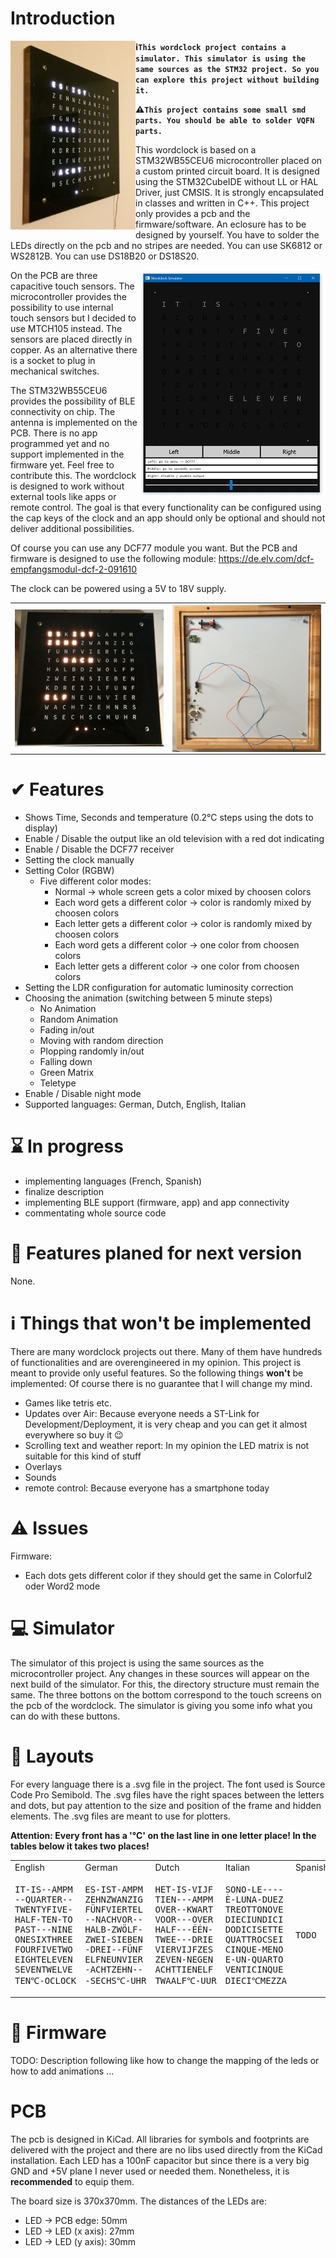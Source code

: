 # Introduction
<div style="float:left;"><img src="/images/IMG3.JPG" align="left" width="200"></div>

**ℹ️`This wordclock project contains a simulator. This simulator is using the same sources as the STM32 project. So you can explore this project without building it.`**

**⚠️`This project contains some small smd parts. You should be able to solder VQFN parts.`**

This wordclock is based on a STM32WB55CEU6 microcontroller placed on a custom printed circuit board.
It is designed using the STM32CubeIDE without LL or HAL Driver, just CMSIS.
It is strongly encapsulated in classes and written in C++.
This project only provides a pcb and the firmware/software. An eclosure has to be designed by yourself.
You have to solder the LEDs directly on the pcb and no stripes are needed. You can use SK6812 or WS2812B.
You can use DS18B20 or DS18S20.

<img src="/images/simulator.jpg" align="right" >On the PCB are three capacitive touch sensors. The microcontroller provides the possibility to use internal touch sensors but I decided to use MTCH105 instead. The sensors are placed directly in copper. As an alternative there is a socket to plug in mechanical switches.

The STM32WB55CEU6 provides the possibility of BLE connectivity on chip. The antenna is implemented on the PCB. There is no app programmed yet and no support implemented in the firmware yet. Feel free to contribute this. 
The wordclock is designed to work without external tools like apps or remote control. The goal is that every functionality can be configured using the cap keys of the clock and an app should only be optional and should not deliver additional possibilities.

Of course you can use any DCF77 module you want. But the PCB and firmware is designed to use the following module: https://de.elv.com/dcf-empfangsmodul-dcf-2-091610

The clock can be powered using a 5V to 18V supply. 

<table border="0" style="border:0px;">
<tr><td>
<img src="/images/IMG1.JPG" align="left" >
</td><td>
<img src="/images/IMG2.JPG" align="right" >
</td></tr></table>

# ✔ Features
* Shows Time, Seconds and temperature (0.2°C steps using the dots to display)
* Enable / Disable the output like an old television with a red dot indicating
* Enable / Disable the DCF77 receiver
* Setting the clock manually
* Setting Color (RGBW)
  * Five different color modes:
    * Normal -> whole screen gets a color mixed by choosen colors
	* Each word gets a different color -> color is randomly mixed by choosen colors 
	* Each letter gets a different color -> color is randomly mixed by choosen colors 
	* Each word gets a different color -> one color from choosen colors 
	* Each letter gets a different color -> one color from choosen colors 
* Setting the LDR configuration for automatic luminosity correction
* Choosing the animation (switching between 5 minute steps)
  * No Animation
  * Random Animation
  * Fading in/out
  * Moving with random direction
  * Plopping randomly in/out
  * Falling down
  * Green Matrix
  * Teletype
* Enable / Disable night mode
* Supported languages: German, Dutch, English, Italian

# ⌛ In progress
* implementing languages (French, Spanish)
* finalize description
* implementing BLE support (firmware, app) and app connectivity
* commentating whole source code

# 🏁 Features planed for next version
None.
  
# ℹ️ Things that won't be implemented 
There are many wordclock projects out there. Many of them have hundreds of functionalities and are overengineered in my opinion. This project is meant to provide only useful features. So the following things **won't** be implemented:
Of course there is no guarantee that I will change my mind.

* Games like tetris etc.
* Updates over Air: Because everyone needs a ST-Link for Development/Deployment, it is very cheap and you can get it almost everywhere so buy it 😉
* Scrolling text and weather report: In my opinion the LED matrix is not suitable for this kind of stuff
* Overlays
* Sounds
* remote control: Because everyone has a smartphone today

# ⚠️ Issues
Firmware:
* Each dots gets different color if they should get the same in Colorful2 oder Word2 mode

# 💻 Simulator
The simulator of this project is using the same sources as the microcontroller project. Any changes in these sources will appear on the next build of the simulator. For this, the directory structure must remain the same.
The three bottons on the bottom correspond to the touch screens on the pcb of the wordclock.
The simulator is giving you some info what you can do with these buttons.


# 💾 Layouts
For every language there is a .svg file in the project. The font used is Source Code Pro Semibold. The .svg files have the right spaces between the letters and dots, but pay attention to the size and position of the frame and hidden elements. The .svg files are meant to use for plotters.

**Attention: Every front has a '°C' on the last line in __one__ letter place! In the tables below it takes __two__ places!**

<table>
	<tr>
		<td>English</td><td>German</td><td>Dutch</td><td>Italian</td><td>Spanish</td>
	</tr>
	<tr>
		<td><pre>IT-IS--AMPM
--QUARTER--
TWENTYFIVE-
HALF-TEN-TO
PAST---NINE
ONESIXTHREE
FOURFIVETWO
EIGHTELEVEN
SEVENTWELVE
TEN℃-OCLOCK</pre></td>
		<td><pre>ES-IST-AMPM
ZEHNZWANZIG
FÜNFVIERTEL
--NACHVOR--
HALB-ZWÖLF-
ZWEI-SIEBEN
-DREI--FÜNF
ELFNEUNVIER
-ACHTZEHN--
-SECHS℃-UHR</pre></td>
		<td><pre>HET-IS-VIJF
TIEN---AMPM
OVER--KWART
VOOR---OVER
HALF---ÉÉN-
TWEE---DRIE
VIERVIJFZES
ZEVEN-NEGEN
ACHTTIENELF
TWAALF℃-UUR</pre></td>
	<td><pre>SONO-LE----
È-LUNA-DUEZ
TREOTTONOVE
DIECIUNDICI
DODICISETTE
QUATTROCSEI
CINQUE-MENO
E-UN-QUARTO
VENTICINQUE
DIECI℃MEZZA
</pre></td>
	<td><pre>TODO</pre></td>
	</tr>
</table>

# 📃 Firmware
TODO: Description following like how to change the mapping of the leds or how to add animations ...

# PCB
The pcb is designed in KiCad. All libraries for symbols and footprints are delivered  with the project and there are no libs used directly from the KiCad installation.
Each LED has a 100nF capacitor but since there is a very big GND and +5V plane I never used or needed them. Nonetheless, it is **recommended** to equip them.

The board size is 370x370mm. The distances of the LEDs are:
* LED -> PCB edge: 50mm
* LED -> LED (x axis): 27mm
* LED -> LED (y axis): 30mm